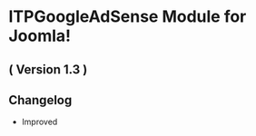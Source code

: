 ITPGoogleAdSense Module for Joomla!
==========================
( Version 1.3 )
--------------------------

Changelog
---------

* Improved 
